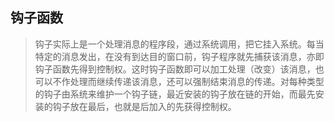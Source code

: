 ## 钩子函数
> 钩子实际上是一个处理消息的程序段，通过系统调用，把它挂入系统。每当特定的消息发出，在没有到达目的窗口前，钩子程序就先捕获该消息，亦即钩子函数先得到控制权。这时钩子函数即可以加工处理（改变）该消息，也可以不作处理而继续传递该消息，还可以强制结束消息的传递。对每种类型的钩子由系统来维护一个钩子链，最近安装的钩子放在链的开始，而最先安装的钩子放在最后，也就是后加入的先获得控制权。
